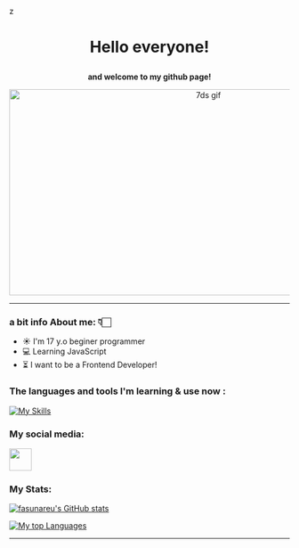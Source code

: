 z  <h1 align="center">
    Hello everyone!
  </h1>
  
  <p align="center">
    <b>and welcome to my github page!</b>
  </p>
  
  <div align="center">
    <img src="https://i.pinimg.com/originals/1b/0f/3d/1b0f3d7500a655e0192fc7614719f072.gif" alt="7ds gif" width="700" height="370"/>
  </div>

  
</div>

---

### a bit info About me: 👇🏻

- ☀️ I'm 17 y.o beginer programmer
- 💻 Learning JavaScript
- ⏳ I want to be a Frontend Developer!



### The languages and tools I'm learning & use now  :

[![My Skills](https://skillicons.dev/icons?i=apple,js,jquery,html,css,vscode,discord&theme=light)](https://skillicons.dev)
### My social media:
<a href="https://t.me/JesseRecruiter" style="text-decoration: none;"><img src="https://github.com/reden1k/reden1k/assets/45299992/d5052f4a-1308-48c1-b472-d461740e8900" width="40" height="40"/></a>
</div>

### My Stats:
<a href="http://www.github.com/fasunareuu"><img src="https://github-readme-stats.vercel.app/api?username=fasunareuu&show_icons=true&hide=&count_private=true&title_color=0891b2&text_color=ffffff&icon_color=0891b2&bg_color=1c1917&hide_border=true&show_icons=true" alt="fasunareu's GitHub stats" /></a>

<a href="https://github.com/fasunareuu" align="left"><img src="https://github-readme-stats.vercel.app/api/top-langs/?username=fasunareuu&langs_count=10&title_color=0891b2&text_color=ffffff&icon_color=0891b2&bg_color=1c1917&hide_border=true&locale=en&custom_title=Top%20%Languages" alt="My top Languages" /></a>

---

